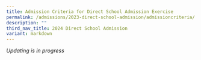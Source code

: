 ```yaml
---
title: Admission Criteria for Direct School Admission Exercise
permalink: /admissions/2023-direct-school-admission/admissioncriteria/
description: ""
third_nav_title: 2024 Direct School Admission
variant: markdown
---
```

*Updating is in progress*